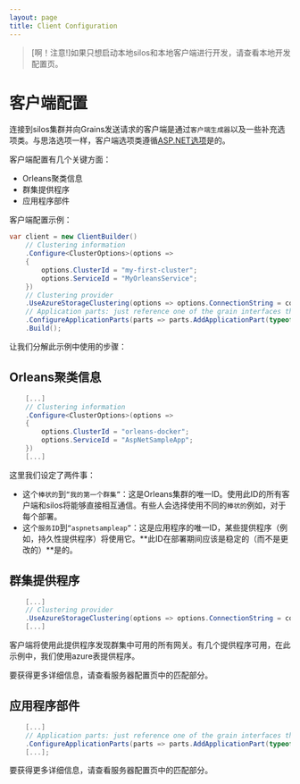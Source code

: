 ```yaml
---
layout: page
title: Client Configuration
---
```


> [啊！注意!]如果只想启动本地silos和本地客户端进行开发，请查看本地开发配置页。

# 客户端配置

连接到silos集群并向Grains发送请求的客户端是通过`客户端生成器`以及一些补充选项类。与思洛选项一样，客户端选项类遵循[ASP.NET选项](https://docs.microsoft.com/en-us/aspnet/core/fundamentals/configuration/options)是的。

客户端配置有几个关键方面：

-   Orleans聚类信息
-   群集提供程序
-   应用程序部件

客户端配置示例：

```csharp
var client = new ClientBuilder()
    // Clustering information
    .Configure<ClusterOptions>(options =>
    {
        options.ClusterId = "my-first-cluster";
        options.ServiceId = "MyOrleansService";
    })
    // Clustering provider
    .UseAzureStorageClustering(options => options.ConnectionString = connectionString)
    // Application parts: just reference one of the grain interfaces that we use
    .ConfigureApplicationParts(parts => parts.AddApplicationPart(typeof(IValueGrain).Assembly))
    .Build();
```

让我们分解此示例中使用的步骤：

## Orleans聚类信息

```csharp
    [...]
    // Clustering information
    .Configure<ClusterOptions>(options =>
    {
        options.ClusterId = "orleans-docker";
        options.ServiceId = "AspNetSampleApp";
    })
    [...]
```

这里我们设定了两件事：

-   这个`棒状的`到`“我的第一个群集”`：这是Orleans集群的唯一ID。使用此ID的所有客户端和silos将能够直接相互通信。有些人会选择使用不同的`棒状的`例如，对于每个部署。
-   这个`服务ID`到`“aspnetsampleap”`：这是应用程序的唯一ID，某些提供程序（例如，持久性提供程序）将使用它。**此ID在部署期间应该是稳定的（而不是更改的）**是的。

## 群集提供程序

```csharp
    [...]
    // Clustering provider
    .UseAzureStorageClustering(options => options.ConnectionString = connectionString)
    [...]
```

客户端将使用此提供程序发现群集中可用的所有网关。有几个提供程序可用，在此示例中，我们使用azure表提供程序。

要获得更多详细信息，请查看服务器配置页中的匹配部分。

## 应用程序部件

```csharp
    [...]
    // Application parts: just reference one of the grain interfaces that we use
    .ConfigureApplicationParts(parts => parts.AddApplicationPart(typeof(IValueGrain).Assembly)).WithReferences())
    [...];
```

要获得更多详细信息，请查看服务器配置页中的匹配部分。
